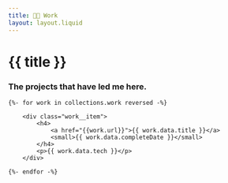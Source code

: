 ```yaml
---
title: 👨‍💻 Work
layout: layout.liquid
---
```


# {{ title }}

### The projects that have led me here.

<div class="work">

    {%- for work in collections.work reversed -%}

        <div class="work__item">
            <h4>
                <a href="{{work.url}}">{{ work.data.title }}</a>
                <small>{{ work.data.completeDate }}</small>
            </h4>
            <p>{{ work.data.tech }}</p>
        </div>
    
    {%- endfor -%}

</div>